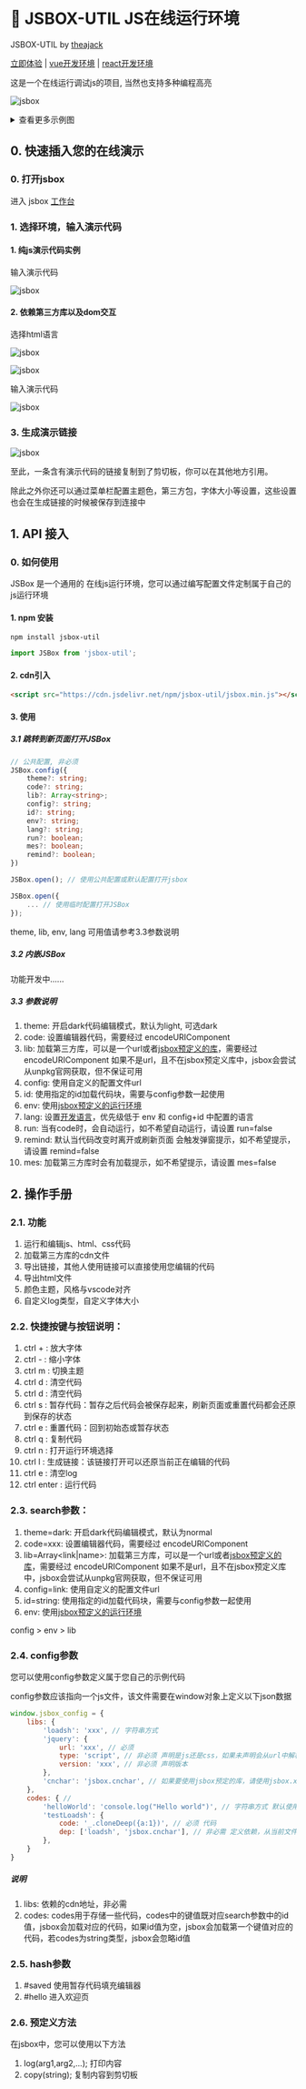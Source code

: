 # 🚀 JSBOX-UTIL JS在线运行环境 

JSBOX-UTIL by [theajack](https://www.github.com/theajack)

[立即体验](https://theajack.gitee.io/jsbox) | [vue开发环境](https://theajack.gitee.io/jsbox?env=vue) | [react开发环境](https://theajack.gitee.io/jsbox?env=react) <!-- | [操作手册]() -->

这是一个在线运行调试js的项目, 当然也支持多种编程高亮

![jsbox](https://cdn.jsdelivr.net/gh/theajack/jsbox/cdn/images/jsbox.png)

<details>
    <summary>查看更多示例图</summary>

![jsbox](https://cdn.jsdelivr.net/gh/theajack/jsbox/cdn/images/jsbox1.png)

![jsbox](https://cdn.jsdelivr.net/gh/theajack/jsbox/cdn/images/jsbox2.png)

![jsbox](https://cdn.jsdelivr.net/gh/theajack/jsbox/cdn/images/jsbox3.png)

![jsbox](https://cdn.jsdelivr.net/gh/theajack/jsbox/cdn/images/jsbox4.png)

![jsbox](https://cdn.jsdelivr.net/gh/theajack/jsbox/cdn/images/jsbox5.png)

</details>

## 0. 快速插入您的在线演示

### 0. 打开jsbox

进入 jsbox [工作台](https://theajack.gitee.io/jsbox)

### 1. 选择环境，输入演示代码

#### 1. 纯js演示代码实例

输入演示代码

![jsbox](https://cdn.jsdelivr.net/gh/theajack/jsbox/cdn/images/use1.png)

#### 2. 依赖第三方库以及dom交互

选择html语言

![jsbox](https://cdn.jsdelivr.net/gh/theajack/jsbox/cdn/images/use2.png)

![jsbox](https://cdn.jsdelivr.net/gh/theajack/jsbox/cdn/images/use3.png)

输入演示代码

![jsbox](https://cdn.jsdelivr.net/gh/theajack/jsbox/cdn/images/use4.png)

### 3. 生成演示链接

![jsbox](https://cdn.jsdelivr.net/gh/theajack/jsbox/cdn/images/use5.png)


至此，一条含有演示代码的链接复制到了剪切板，你可以在其他地方引用。

除此之外你还可以通过菜单栏配置主题色，第三方包，字体大小等设置，这些设置也会在生成链接的时候被保存到连接中

## 1. API 接入

### 0. 如何使用

JSBox 是一个通用的 在线js运行环境，您可以通过编写配置文件定制属于自己的js运行环境

#### 1. npm 安装 

```
npm install jsbox-util
```

```js
import JSBox from 'jsbox-util';
```

#### 2. cdn引入

```html
<script src="https://cdn.jsdelivr.net/npm/jsbox-util/jsbox.min.js"></script>
```

#### 3. 使用

##### 3.1 跳转到新页面打开JSBox
```ts
// 公共配置, 非必须
JSBox.config({
    theme?: string;
    code?: string;
    lib?: Array<string>;
    config?: string;
    id?: string;
    env?: string;
    lang?: string;
    run?: boolean;
    mes?: boolean;
    remind?: boolean;
})

JSBox.open(); // 使用公共配置或默认配置打开jsbox

JSBox.open({
    ... // 使用临时配置打开JSBox
});

```

theme, lib, env, lang 可用值请参考3.3参数说明

##### 3.2 内嵌JSBox

功能开发中......

##### 3.3 参数说明

1. theme: 开启dark代码编辑模式，默认为light, 可选dark
2. code: 设置编辑器代码，需要经过 encodeURIComponent
3. lib: 加载第三方库，可以是一个url或者[jsbox预定义的库](https://github.com/theajack/jsbox/blob/master/src/npm/index.d.ts#L26)，需要经过 encodeURIComponent
    如果不是url，且不在jsbox预定义库中，jsbox会尝试从unpkg官网获取，但不保证可用
4. config: 使用自定义的配置文件url
5. id: 使用指定的id加载代码块，需要与config参数一起使用
6. env: 使用[jsbox预定义的运行环境](https://github.com/theajack/jsbox/blob/master/src/npm/index.d.ts#L58)
7. lang: 设置[开发语言](https://github.com/theajack/jsbox/blob/master/src/npm/index.d.ts#L66)，优先级低于 env 和 config+id 中配置的语言
8. run: 当有code时，会自动运行，如不希望自动运行，请设置 run=false
9. remind: 默认当代码改变时离开或刷新页面 会触发弹窗提示，如不希望提示，请设置 remind=false
10. mes: 加载第三方库时会有加载提示，如不希望提示，请设置 mes=false

## 2. 操作手册

### 2.1. 功能
1. 运行和编辑js、html、css代码
2. 加载第三方库的cdn文件
3. 导出链接，其他人使用链接可以直接使用您编辑的代码
4. 导出html文件
5. 颜色主题，风格与vscode对齐
6. 自定义log类型，自定义字体大小

### 2.2. 快捷按键与按钮说明：

1. ctrl + : 放大字体
2. ctrl - : 缩小字体
3. ctrl m : 切换主题
4. ctrl d : 清空代码
5. ctrl d : 清空代码
6. ctrl s : 暂存代码：暂存之后代码会被保存起来，刷新页面或重置代码都会还原到保存的状态
7. ctrl e : 重置代码：回到初始态或暂存状态
8. ctrl q : 复制代码
9. ctrl n : 打开运行环境选择
10. ctrl l : 生成链接：该链接打开可以还原当前正在编辑的代码
11. ctrl e : 清空log
12. ctrl enter : 运行代码

### 2.3. search参数：

1. theme=dark: 开启dark代码编辑模式，默认为normal
2. code=xxx: 设置编辑器代码，需要经过 encodeURIComponent
3. lib=Array<link|name>: 加载第三方库，可以是一个url或者[jsbox预定义的库](https://github.com/theajack/jsbox/blob/master/cdn/resources.js)，需要经过 encodeURIComponent
    如果不是url，且不在jsbox预定义库中，jsbox会尝试从unpkg官网获取，但不保证可用
4. config=link: 使用自定义的配置文件url
5. id=string: 使用指定的id加载代码块，需要与config参数一起使用
6. env: 使用[jsbox预定义的运行环境](https://github.com/theajack/jsbox/blob/master/cdn/env.js)
   
config > env > lib

### 2.4. config参数

您可以使用config参数定义属于您自己的示例代码

config参数应该指向一个js文件，该文件需要在window对象上定义以下json数据

```js
window.jsbox_config = {
    libs: {
        'loadsh': 'xxx', // 字符串方式
        'jquery': {
            url: 'xxx', // 必须
            type: 'script', // 非必须 声明是js还是css，如果未声明会从url中解析
            version: 'xxx', // 非必须 声明版本
        },
        'cnchar': 'jsbox.cnchar', // 如果要使用jsbox预定的库，请使用jsbox.xxx
    },
    codes: { // 
        'helloWorld': 'console.log("Hello world")', // 字符串方式 默认使用上面定义的所有依赖
        'testLoadsh': {
            code: '_.cloneDeep({a:1})', // 必须 代码
            dep: ['loadsh', 'jsbox.cnchar'], // 非必需 定义依赖，从当前文件中查找，如果不填会加载当前文件中的所有libs, 如果要使用jsbox预定义的库，请使用jsbox.xxx
        },
    }
}
```

##### 说明

1. libs: 依赖的cdn地址，非必需
2. codes: codes用于存储一些代码，codes中的键值既对应search参数中的id值，jsbox会加载对应的代码，如果id值为空，jsbox会加载第一个键值对应的代码，若codes为string类型，jsbox会忽略id值


### 2.5. hash参数

1. #saved 使用暂存代码填充编辑器
2. #hello 进入欢迎页


### 2.6. 预定义方法

在jsbox中，您可以使用以下方法

1. log(arg1,arg2,...); 打印内容
2. copy(string); 复制内容到剪切板
